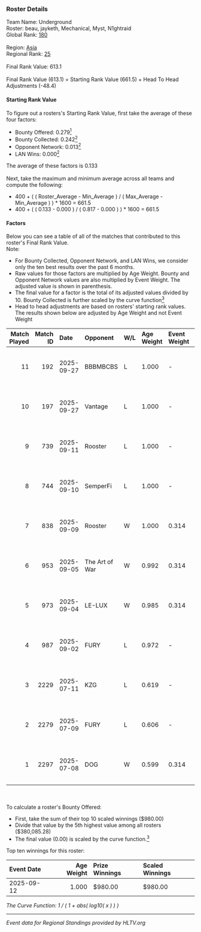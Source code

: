 ### Roster Details<br />
Team Name: Underground<br />
Roster: beau, jayketh, Mechanical, Myst, N1ghtraid<br />
Global Rank: [180](../../standings_global_2025_10_06.md)<br />
<br />
Region: [Asia]( ../../standings_asia_2025_10_06.md)<br />
Regional Rank: [25]( ../../standings_asia_2025_10_06.md)<br />
<br />
Final Rank Value:  613.1<br />
<br />
Final Rank Value (613.1) = Starting Rank Value (661.5) + Head To Head Adjustments (-48.4)<br />

#### Starting Rank Value<br />
To figure out a rosters's Starting Rank Value, first take the average of these four factors:<br />
- Bounty Offered: 0.279[<sup>1</sup>](#table2)
- Bounty Collected: 0.242[<sup>2</sup>](#table1)
- Opponent Network: 0.013[<sup>2</sup>](#table1)
- LAN Wins: 0.000[<sup>2</sup>](#table1)

The average of these factors is 0.133<br />
<br />
Next, take the maximum and minimum average across all teams and compute the following:<br />
- 400 + ( ( Roster_Average - Min_Average ) / ( Max_Average - Min_Average ) ) * 1600 = 661.5
- 400 + ( ( 0.133 - 0.000 ) / ( 0.817 - 0.000 ) ) * 1600 = 661.5


#### Factors<br />
Below you can see a table of all of the matches that contributed to this roster's Final Rank Value.<br />
Note:<br />

- For Bounty Collected, Opponent Network, and LAN Wins, we consider only the ten best results over the past 6 months.
- Raw values for those factors are multiplied by Age Weight. Bounty and Opponent Network values are also multiplied by Event Weight. The adjusted value is shown in parenthesis.
- The final value for a factor is the total of its adjusted values divided by 10. Bounty Collected is further scaled by the curve function[<sup>3</sup>](#curveFunction)
- Head to head adjustments are based on rosters' starting rank values. The results shown below are adjusted by Age Weight and not Event Weight
<span id="table1"></span><br />


| Match Played | Match ID | Date       | Opponent       | W/L | Age Weight | Event Weight | Bounty Collected | Opponent Network | LAN Wins  | H2H Adj. | Roster                                          |
| -: | -: | :- | :- | :- | :- | :- | :- | :- | :- | -: | :- |
|           11 |      192 | 2025-09-27 | BBBMBCBS       | L   | 1.000      | -            | -                | -                | -         |   -20.99 | beau, jayketh, Mechanical, Myst, N1ghtraid      |
|           10 |      197 | 2025-09-27 | Vantage        | L   | 1.000      | -            | -                | -                | -         |   -16.41 | beau, Mechanical, Myst, N1ghtraid, RoyaL        |
|            9 |      739 | 2025-09-11 | Rooster        | L   | 1.000      | -            | -                | -                | -         |   -10.07 | beau, jayketh, Mechanical, Myst, N1ghtraid      |
|            8 |      744 | 2025-09-10 | SemperFi       | L   | 1.000      | -            | -                | -                | -         |    -8.04 | beau, jayketh, Mechanical, Myst, N1ghtraid      |
|            7 |      838 | 2025-09-09 | Rooster        | W   | 1.000      | 0.314        | 0.023 (0.007)    | 0.354 (0.111)    | 0 (0.000) |    20.22 | beau, jayketh, Mechanical, Myst, N1ghtraid      |
|            6 |      953 | 2025-09-05 | The Art of War | W   | 0.992      | 0.314        | 0.000 (0.000)    | 0.051 (0.016)    | 0 (0.000) |    13.13 | beau, jayketh, Mechanical, Myst, N1ghtraid      |
|            5 |      973 | 2025-09-04 | LE-LUX         | W   | 0.985      | 0.314        | 0.000 (0.000)    | 0.000 (0.000)    | 0 (0.000) |     5.78 | beau, jayketh, Mechanical, Myst, N1ghtraid      |
|            4 |      987 | 2025-09-02 | FURY           | L   | 0.972      | -            | -                | -                | -         |   -15.67 | beau, jayketh, Mechanical, Myst, N1ghtraid      |
|            3 |     2229 | 2025-07-11 | KZG            | L   | 0.619      | -            | -                | -                | -         |    -9.48 | jayketh, Jynx, Mechanical, N1ghtraid, Omichella |
|            2 |     2279 | 2025-07-09 | FURY           | L   | 0.606      | -            | -                | -                | -         |   -10.42 | jayketh, Jynx, Mechanical, N1ghtraid, Omichella |
|            1 |     2297 | 2025-07-08 | DOG            | W   | 0.599      | 0.314        | 0.000 (0.000)    | 0.034 (0.006)    | 0 (0.000) |     3.51 | jayketh, Jynx, Mechanical, N1ghtraid, Omichella |

<br />
<span id="table2"></span><br />
To calculate a roster's Bounty Offered:<br />

- First, take the sum of their top 10 scaled winnings ($980.00)
- Divide that value by the 5th highest value among all rosters ($380,085.28)
- The final value (0.00) is scaled by the curve function.[<sup>3</sup>](#curveFunction)

Top ten winnings for this roster:<br />

| Event Date | Age Weight | Prize Winnings | Scaled Winnings |
| :- | -: | :- | :- |
| 2025-09-12 |      1.000 | $980.00        | $980.00         |


<span id="curveFunction"></span>_The Curve Function: 1 / ( 1 + abs( log10( x ) ) )_<br />

---
_Event data for Regional Standings provided by HLTV.org_<br />
